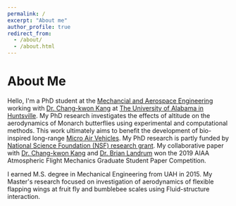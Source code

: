 ```yaml
---
permalink: /
excerpt: "About me"
author_profile: true
redirect_from: 
  - /about/
  - /about.html
---
```


# About Me

Hello, I'm a PhD student at the [Mechancial and Aerospace Engineering](https://www.uah.edu/eng/departments/mae) working with [Dr. Chang-kwon Kang](https://www.uah.edu/eng/faculty-staff/chang-kwon-kang) at [The University of Alabama in Huntsville](https://www.uah.edu/). My PhD research investigates the effects of altitude on the aerodynamics of Monarch butterflies using experimental and computational methods. This work ultimately aims to benefit the development of bio-inspired long-range [Micro Air Vehicles](https://en.wikipedia.org/wiki/Micro_air_vehicle). My PhD research is partly funded by [National Science Foundation (NSF) research grant](https://www.uah.edu/news/research/nsf-grant-will-help-fund-engineering-professors-research-of-bio-inspired-micro-air-vehicles). My collaborative paper with [Dr. Chang-kwon Kang](https://butterfly.uah.edu/) and [Dr. Brian Landrum](https://www.uah.edu/eng/faculty-staff/d-brian-landrum) won the 2019 AIAA Atmospheric Flight Mechanics Graduate Student Paper Competition.  

I earned M.S. degree in Mechanical Engineering from UAH in 2015. My Master's research focused on investigation of aerodynamics of flexible flapping wings at fruit fly and bumblebee scales using Fluid-structure interaction. 


